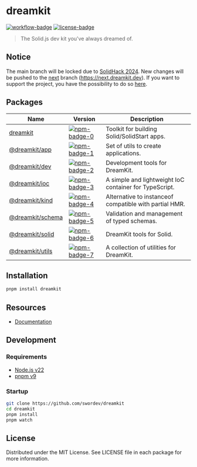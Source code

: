 # dreamkit

[![workflow-badge]](https://github.com/swordev/dreamkit/actions/workflows/ci.yaml) [![license-badge]](https://github.com/swordev/dreamkit#license)

[workflow-badge]: https://img.shields.io/github/actions/workflow/status/swordev/dreamkit/ci.yaml?branch=main
[license-badge]: https://img.shields.io/github/license/swordev/dreamkit

> The Solid.js dev kit you've always dreamed of.

## Notice

The main branch will be locked due to [SolidHack 2024](https://hack.solidjs.com). New changes will be pushed to the [next](https://github.com/swordev/dreamkit/tree/next) branch (https://next.dreamkit.dev).
If you want to support the project, you have the possibility to do so [here](https://hack.solidjs.com).

## Packages

| Name                                  | Version                                                          | Description                                            |
| ------------------------------------- | ---------------------------------------------------------------- | ------------------------------------------------------ |
| [dreamkit](./packages/dreamkit)       | [![npm-badge-0]](https://www.npmjs.com/package/dreamkit)         | Toolkit for building Solid/SolidStart apps.            |
| [@dreamkit/app](./packages/app)       | [![npm-badge-1]](https://www.npmjs.com/package/@dreamkit/app)    | Set of utils to create applications.                   |
| [@dreamkit/dev](./packages/dev)       | [![npm-badge-2]](https://www.npmjs.com/package/@dreamkit/dev)    | Development tools for DreamKit.                        |
| [@dreamkit/ioc](./packages/ioc)       | [![npm-badge-3]](https://www.npmjs.com/package/@dreamkit/ioc)    | A simple and lightweight IoC container for TypeScript. |
| [@dreamkit/kind](./packages/kind)     | [![npm-badge-4]](https://www.npmjs.com/package/@dreamkit/kind)   | Alternative to instanceof compatible with partial HMR. |
| [@dreamkit/schema](./packages/schema) | [![npm-badge-5]](https://www.npmjs.com/package/@dreamkit/schema) | Validation and management of typed schemas.            |
| [@dreamkit/solid](./packages/solid)   | [![npm-badge-6]](https://www.npmjs.com/package/@dreamkit/solid)  | DreamKit tools for Solid.                              |
| [@dreamkit/utils](./packages/utils)   | [![npm-badge-7]](https://www.npmjs.com/package/@dreamkit/utils)  | A collection of utilities for DreamKit.                |

[npm-badge-0]: https://img.shields.io/npm/v/dreamkit
[npm-badge-1]: https://img.shields.io/npm/v/@dreamkit/app
[npm-badge-2]: https://img.shields.io/npm/v/@dreamkit/dev
[npm-badge-3]: https://img.shields.io/npm/v/@dreamkit/ioc
[npm-badge-4]: https://img.shields.io/npm/v/@dreamkit/kind
[npm-badge-5]: https://img.shields.io/npm/v/@dreamkit/schema
[npm-badge-6]: https://img.shields.io/npm/v/@dreamkit/solid
[npm-badge-7]: https://img.shields.io/npm/v/@dreamkit/utils

## Installation

```sh
pnpm install dreamkit
```

## Resources

- [Documentation](https://dreamkit.dev)

## Development

### Requirements

- [Node.js v22](https://nodejs.org)
- [pnpm v9](https://pnpm.io)

### Startup

```sh
git clone https://github.com/swordev/dreamkit
cd dreamkit
pnpm install
pnpm watch
```

## License

Distributed under the MIT License. See LICENSE file in each package for more information.

